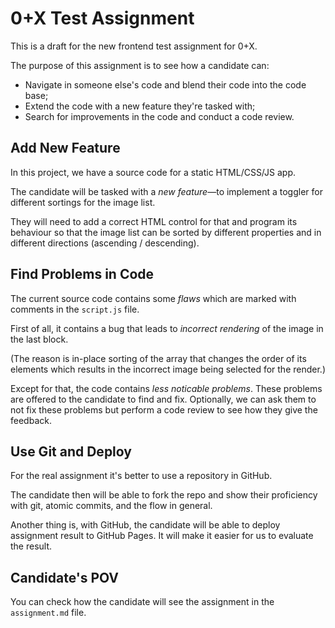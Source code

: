 # 0+X Test Assignment

This is a draft for the new frontend test assignment for 0+X.

The purpose of this assignment is to see how a candidate can:

- Navigate in someone else's code and blend their code into the code base;
- Extend the code with a new feature they're tasked with;
- Search for improvements in the code and conduct a code review.

## Add New Feature

In this project, we have a source code for a static HTML/CSS/JS app.

The candidate will be tasked with a _new feature_—to implement a toggler for different sortings for the image list.

They will need to add a correct HTML control for that and program its behaviour so that the image list can be sorted by different properties and in different directions (ascending / descending).

## Find Problems in Code

The current source code contains some _flaws_ which are marked with comments in the `script.js` file.

First of all, it contains a bug that leads to _incorrect rendering_ of the image in the last block.

(The reason is in-place sorting of the array that changes the order of its elements which results in the incorrect image being selected for the render.)

Except for that, the code contains _less noticable problems_. These problems are offered to the candidate to find and fix. Optionally, we can ask them to not fix these problems but perform a code review to see how they give the feedback.

## Use Git and Deploy

For the real assignment it's better to use a repository in GitHub.

The candidate then will be able to fork the repo and show their proficiency with git, atomic commits, and the flow in general.

Another thing is, with GitHub, the candidate will be able to deploy assignment result to GitHub Pages. It will make it easier for us to evaluate the result.

## Candidate's POV

You can check how the candidate will see the assignment in the `assignment.md` file.
